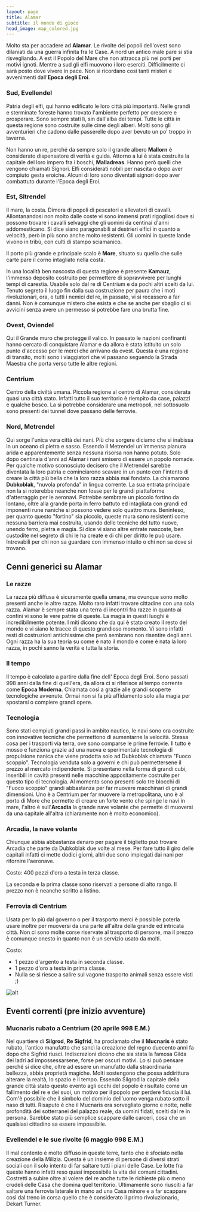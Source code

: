 ```yaml
---
layout: page
title: Alamar
subtitle: il mondo di gioco
head_image: map_colored.jpg
---
```


Molto sta per accadere ad **Alamar**.
Le rivolte dei popoli dell'ovest sono dilaniati da una guerra infinita fra le Case. A nord un antico male pare si stia risvegliando. A est il Popolo del Mare che non attracca più nei porti per motivi ignoti. Mentre a sud gli elfi muovono i loro eserciti. Difficilmente ci sarà posto dove vivere in pace.
Non si ricordano così tanti misteri e avvenimenti dall'**Epoca degli Eroi**.

### Sud, Evellendel

Patria degli elfi, qui hanno edificato le loro città più importanti. Nelle grandi e sterminate foreste hanno trovato l'ambiente perfetto per crescere e prosperare. Sono sempre stati lì, sin dall'alba dei tempi. Tutte le città in questa regione sono costruite sulle cime degli alberi. Molti sono gli avventurieri che cadono dalle passerelle dopo aver bevuto un po' troppo in taverna.

Non hanno un re, perché da sempre solo il grande albero **Mallorn** è considerato dispensatore di verità e guida. Attorno a lui è stata costruita la capitale del loro impero fra i boschi, **Malladreas**. Hanno però quelli che vengono chiamati Signori. Elfi considerati nobili per nascita o dopo aver compiuto gesta eroiche. Alcuni di loro sono diventati signori dopo aver combattuto durante l'Epoca degli Eroi.


### Est, Sitrendel

Il mare, la costa. Dimora di popoli di pescatori e allevatori di cavalli. Allontanandosi non molto dalle coste vi sono immensi prati rigogliosi dove si possono trovare i cavalli selvaggi che gli uomini da centinai d'anni addomesticano. Si dice siano paragonabili ai destrieri elfici in quanto a velocità, però in più sono anche molto resistenti. Gli uomini in queste lande vivono in tribù, con culti di stampo sciamanico.

Il porto più grande e principale scalo è **More**, situato su quello che sulle carte pare il corno intagliato nella costa.

In una località ben nascosta di questa regione è presente **Kamauz**, l'immenso deposito costruito per permettere di sopravvivere per lunghi tempi di carestia. Usabile solo dal re di Centrium e da pochi altri scelti da lui. Tenuto segreto il luogo fin dalla sua costruzione per paura che i moti rivoluzionari, ora, e tutti i nemici del re, in passato, vi si recassero a far danni. Non è comunque mistero che esista e che se anche per sbaglio ci si avvicini senza avere un permesso si potrebbe fare una brutta fine.

### Ovest, Oviendel

Qui il Grande muro che protegge il valico. In passato le nazioni confinanti hanno cercato di conquistare Alamar e da allora è stata istituito un solo punto d'accesso per le merci che arrivano da ovest. Questa è una regione di transito, molti sono i viaggiatori che vi passano seguendo la Strada Maestra che porta verso tutte le altre regioni.

### Centrium

Centro della civiltà umana. Piccola regione al centro di Alamar, considerata quasi una città stato. Infatti tutto il suo territorio è riempito da case, palazzi e qualche bosco. La si potrebbe considerare una metropoli, nel sottosuolo sono presenti dei tunnel dove passano delle ferrovie.

### Nord, Metrendel

Qui sorge l'unica vera città dei nani. Più che sorgere diciamo che si inabissa in un oceano di pietra e sasso. Essendo il Metrendel un'immensa pianura arida e apparentemente senza nessuna risorsa non hanno potuto. Solo dopo centinaia d'anni ad Alamar i nani smisero di essere un popolo nomade. Per qualche motivo sconosciuto decisero che il Metrendel sarebbe diventata la loro patria e cominciarono scavare in un punto con l'intento di creare la città più bella che la loro razza abbia mai fondato. La chiamarono **Dubkoblak**, "nuvola profonda" in lingua corrente. La sua entrata principale non la si noterebbe neanche non fosse per le grandi piattaforme d'atterraggio per le aeronavi. Potrebbe sembrare un piccolo fortino da lontano, oltre alla grande porta in ferro battuto ed intagliata con grandi ed imponenti rune naniche si possono vedere solo quattro mura. Beninteso, per quanto questo "fortino" sia piccolo, queste mura sono resistenti come nessuna barriera mai costruita, usando delle tecniche del tutto nuove, unendo ferro, pietra e magia. Si dice vi siano altre entrate nascoste, ben custodite nel segreto di chi le ha create e di chi per diritto le può usare. Introvabili per chi non sa guardare con immenso intuito o chi non sa dove si trovano.

## Cenni generici su Alamar

### Le razze

La razza più diffusa è sicuramente quella umana, ma ovunque sono molto presenti anche le altre razze. Molto raro infatti trovare cittadine con una sola razza. Alamar è sempre stata una terra di incontri fra razze in quanto ai confini vi sono le vere patrie di queste. La magia in questi luoghi è incredibilmente potente. I miti dicono che da qui è stato creato il resto del mondo e vi siano le tracce di questo grandioso momento. Vi sono infatti resti di costruzioni antichissime che però sembrano non risentire degli anni.
Ogni razza ha la sua teoria su come è nato il mondo e come è nata la loro razza, in pochi sanno la verità e tutta la storia.

### Il tempo

Il tempo è calcolato a partire dalla fine dell' Epoca degli Eroi. Sono passati 998 anni dalla fine di quell'era, da allora ci si riferisce al tempo corrente come **Epoca Moderna**. Chiamata così a grazie alle grandi scoperte tecnologiche avvenute. Ormai non si fa più affidamento solo alla magia per spostarsi o compiere grandi opere.

### Tecnologia

Sono stati compiuti grandi passi in ambito nautico, le navi sono ora costruite con innovative tecniche che permettono di aumentarne la velocità. Stessa cosa per i trasporti via terra, ove sono comparse le prime ferrovie. Il tutto è mosso e funziona grazie ad una nuova e sperimentale tecnologia di propulsione nanica che viene prodotta solo ad Dubkoblak chiamata "Fuoco scoppio". Tecnologia venduta solo a governi e chi può permettersene il prezzo al mercato indipendente. Si presentano nella forma di grandi cubi, inseribili in cavità presenti nelle macchine appositamente costruite per questo tipo di tecnologia. Al momento sono presenti solo tre blocchi di "Fuoco scoppio" grandi abbastanza per far muovere macchinari di grandi dimensioni. Uno è a Centrium per far muovere la metropolitana, uno è al porto di More che permette di creare un forte vento che spinge le navi in mare, l'altro è sull'**Arcadia** la grande nave volante che permette di muoversi da una capitale all'altra (chiaramente non è molto economico).

### Arcadia, la nave volante

Chiunque abbia abbastanza denaro per pagare il biglietto può trovare Arcadia che parte da Dubkoblak due volte al mese. Per fare tutto il giro delle capitali infatti ci mette dodici giorni, altri due sono impiegati dai nani per rifornire l'aeronave.

Costo: 400 pezzi d'oro a testa in terza classe.

La seconda e la prima classe sono riservati a persone di alto rango. Il prezzo non è neanche scritto a listino.

### Ferrovia di Centrium

Usata per lo più dal governo o per il trasporto merci è possibile poterla usare inoltre per muoversi da una parte all'altra della grande ed intricata città. Non ci sono molte corse riservate al trasporto di persone, ma il prezzo è comunque onesto in quanto non è un servizio usato da molti.

Costo:
* 1 pezzo d'argento a testa in seconda classe.
* 1 pezzo d'oro a testa in prima classe.
* Nulla se si riesce a salire sul vagone trasporto animali senza essere visti ;)


![alt](/gdr/images/map_colored.jpg)

## Eventi correnti (pre inizio avventure)

### Mucnaris rubato a Centrium (20 aprile 998 E.M.)

Nel quartiere di **Silgrod**, **Re Sigfrid**, ha proclamato che il **Mucnaris** è stato rubato, l'antico manufatto che sancì la creazione del regno duecento anni fa dopo che Sigfrid riuscì. Indiscrezioni dicono che sia stata la famosa Gilda dei ladri ad impossessarsene, forse per oscuri motivi. Lo si può pensare perché si dice che, oltre ad essere un manufatto dalla straordinaria bellezza, abbia proprietà magiche. Molti sostengono che possa addirittura alterare la realtà, lo spazio e il tempo. Essendo Silgrod la capitale della grande città stato questo evento agli occhi del popolo è risultato come un fallimento del re e dei suoi, un motivo per il popolo per perdere fiducia il lui. Com'è possibile che il simbolo del dominio dell'uomo venga rubato sotto il naso di tutti. Risaputo è che il Mucnaris era sorvegliato giorno e notte, nelle profondità dei sotterranei del palazzo reale, da uomini fidati, scelti dal re in persona. Sarebbe stato più semplice scappare dalle carceri, cosa che un qualsiasi cittadino sa essere impossibile.

### Evellendel e le sue rivolte (6 maggio 998 E.M.)

Il mal contento è molto diffuso in queste terre, tanto che è sfociato nella creazione della Milizia. Questa è un insieme di persone di diversi strati sociali con il solo intento di far saltare tutti i piani delle Case. Le lotte fra queste hanno infatti reso quasi impossibile la vita dei comuni cittadini. Costretti a subire oltre al volere del re anche tutte le richieste più o meno crudeli delle Casa che domina quel territorio.
Ultimamente sono riusciti a far saltare una ferrovia laterale in mano ad una Casa minore e a far scappare così dal treno in corsa quello che è considerato il primo rivoluzionario, Dekart Turner.
